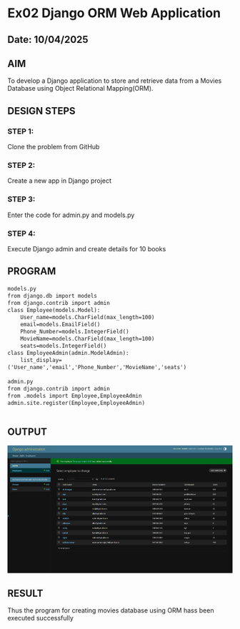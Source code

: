 # Ex02 Django ORM Web Application
## Date: 10/04/2025

## AIM
To develop a Django application to store and retrieve data from a Movies Database using Object Relational Mapping(ORM).
## DESIGN STEPS

### STEP 1:
Clone the problem from GitHub

### STEP 2:
Create a new app in Django project

### STEP 3:
Enter the code for admin.py and models.py

### STEP 4:
Execute Django admin and create details for 10 books

## PROGRAM
```
models.py
from django.db import models
from django.contrib import admin
class Employee(models.Model):
    User_name=models.CharField(max_length=100)
    email=models.EmailField()
    Phone_Number=models.IntegerField()
    MovieName=models.CharField(max_length=100)
    seats=models.IntegerField()
class EmployeeAdmin(admin.ModelAdmin):
    list_display=('User_name','email','Phone_Number','MovieName','seats')

admin.py
from django.contrib import admin
from .models import Employee,EmployeeAdmin
admin.site.register(Employee,EmployeeAdmin)


```


## OUTPUT

![alt text](<Screenshot 2025-04-10 230834.png>)

## RESULT
Thus the program for creating movies database using ORM hass been executed successfully
